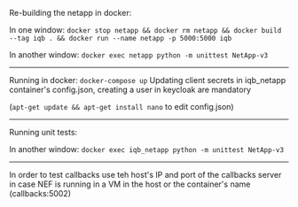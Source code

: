 Re-building the netapp in docker: 

In one window:
`docker stop netapp && docker rm netapp && docker build --tag iqb . && docker run --name netapp -p 5000:5000 iqb`

In another window:
`docker exec netapp python -m unittest NetApp-v3`


---

Running in docker:
`docker-compose up`
Updating client secrets in iqb_netapp container's config.json, creating a user in keycloak are mandatory

(`apt-get update && apt-get install nano` to edit config.json)

---

Running unit tests:

In another window:
`docker exec iqb_netapp python -m unittest NetApp-v3`

---

In order to test callbacks use teh host's IP and port of the callbacks server in case NEF is running in a VM in the host or the container's name (callbacks:5002)
